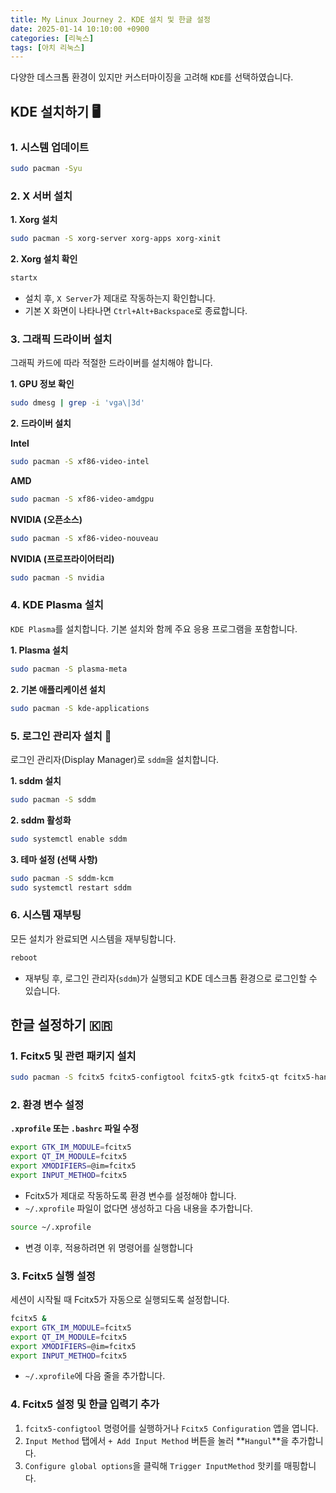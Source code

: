```yaml
---
title: My Linux Journey 2. KDE 설치 및 한글 설정
date: 2025-01-14 10:10:00 +0900
categories: [리눅스]
tags: [아치 리눅스]
---
```


다양한 데스크톱 환경이 있지만 커스터마이징을 고려해 `KDE`를 선택하였습니다.

## **KDE 설치하기 🖥️**

### **1. 시스템 업데이트**
```bash
sudo pacman -Syu
```


### **2. X 서버 설치**

**1. Xorg 설치**
```bash
sudo pacman -S xorg-server xorg-apps xorg-xinit
```
**2. Xorg 설치 확인**
```bash
startx
```
- 설치 후, `X Server`가 제대로 작동하는지 확인합니다.
- 기본 X 화면이 나타나면 `Ctrl+Alt+Backspace`로 종료합니다.


### **3. 그래픽 드라이버 설치**

그래픽 카드에 따라 적절한 드라이버를 설치해야 합니다. 

**1. GPU 정보 확인**
```bash
sudo dmesg | grep -i 'vga\|3d'
```

**2. 드라이버 설치**

**Intel**
```bash
sudo pacman -S xf86-video-intel
```

**AMD**
```bash
sudo pacman -S xf86-video-amdgpu
```

**NVIDIA (오픈소스)**
```bash
sudo pacman -S xf86-video-nouveau
```

**NVIDIA (프로프라이어터리)**
```bash
sudo pacman -S nvidia
```

### **4. KDE Plasma 설치**

`KDE Plasma`를 설치합니다. 기본 설치와 함께 주요 응용 프로그램을 포함합니다.

**1. Plasma 설치**
```bash
sudo pacman -S plasma-meta
```

**2. 기본 애플리케이션 설치**
```bash
sudo pacman -S kde-applications
```

### **5. 로그인 관리자 설치 🔐**

로그인 관리자(Display Manager)로 `sddm`을 설치합니다.

**1. sddm 설치**
```bash
sudo pacman -S sddm
```

**2. sddm 활성화**
```bash
sudo systemctl enable sddm
```

**3. 테마 설정 (선택 사항)**
```bash
sudo pacman -S sddm-kcm
sudo systemctl restart sddm
```

### **6. 시스템 재부팅**

모든 설치가 완료되면 시스템을 재부팅합니다.

```bash
reboot
```

- 재부팅 후, 로그인 관리자(`sddm`)가 실행되고 KDE 데스크톱 환경으로 로그인할 수 있습니다.

## **한글 설정하기 🇰🇷**

### **1. Fcitx5 및 관련 패키지 설치**

```bash
sudo pacman -S fcitx5 fcitx5-configtool fcitx5-gtk fcitx5-qt fcitx5-hangul
```

### **2. 환경 변수 설정**

**`.xprofile` 또는 `.bashrc` 파일 수정**
```bash
export GTK_IM_MODULE=fcitx5
export QT_IM_MODULE=fcitx5
export XMODIFIERS=@im=fcitx5
export INPUT_METHOD=fcitx5
```
- Fcitx5가 제대로 작동하도록 환경 변수를 설정해야 합니다.
- `~/.xprofile` 파일이 없다면 생성하고 다음 내용을 추가합니다.


```bash
source ~/.xprofile
```
- 변경 이후, 적용하려면 위 명령어를 실행합니다

### **3. Fcitx5 실행 설정**

세션이 시작될 때 Fcitx5가 자동으로 실행되도록 설정합니다.

```bash
fcitx5 &
export GTK_IM_MODULE=fcitx5
export QT_IM_MODULE=fcitx5
export XMODIFIERS=@im=fcitx5
export INPUT_METHOD=fcitx5
```
- `~/.xprofile`에 다음 줄을 추가합니다.


### **4. Fcitx5 설정 및 한글 입력기 추가**
1. `fcitx5-configtool` 명령어를 실행하거나 `Fcitx5 Configuration` 앱을 엽니다.
2. `Input Method` 탭에서 `+ Add Input Method` 버튼을 눌러 **`Hangul`**을 추가합니다.
3. `Configure global options`을 클릭해 `Trigger InputMethod` 핫키를 매핑합니다.
